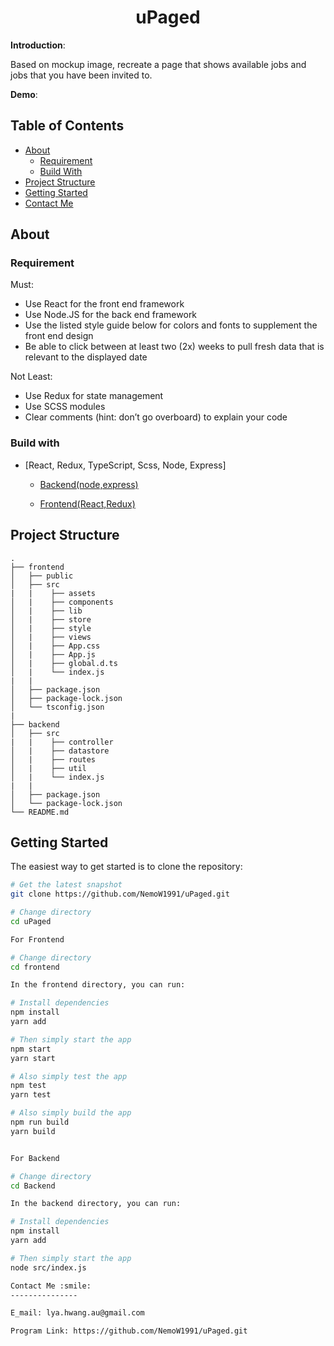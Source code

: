 # <h1 align="center">uPaged</h1>

**Introduction**:

Based on mockup image, recreate a page that shows available jobs and jobs that you have been invited to.

**Demo**: 


Table of Contents
-----------------
- [About](#about)
  - [Requirement](#Requirement)
  - [Build With](#build-with)
- [Project Structure](#project-structure)
- [Getting Started](#getting-started)
- [Contact Me](#contact-me)

About
-------------

### Requirement

Must:
- Use React for the front end framework
- Use Node.JS for the back end framework
- Use the listed style guide below for colors and fonts to supplement the front end design
- Be able to click between at least two (2x) weeks to pull fresh data that is relevant to the displayed date

Not Least:
- Use Redux for state management
- Use SCSS modules
- Clear comments (hint: don’t go overboard) to explain your code

### Build with

* [React, Redux, TypeScript, Scss, Node, Express]

  -  [Backend(node,express)](./backend)

  -  [Frontend(React,Redux)](./frontend)

Project Structure
-----------------
    .
    ├── frontend                    
    │   ├── public                       
    │   ├── src 
    |   |    ├── assets                   
    │   |    ├── components             
    │   |    ├── lib                     
    │   |    ├── store                    
    │   |    ├── style                    
    │   |    ├── views                    
    │   |    ├── App.css                 
    │   |    ├── App.js                  
    │   |    ├── global.d.ts              
    │   |    └── index.js              
    |   |
    │   ├── package.json                
    │   ├── package-lock.json            
    │   └── tsconfig.json                
    |   
    ├── backend                    
    │   ├── src 
    |   |    ├── controller               
    │   |    ├── datastore              
    │   |    ├── routes                 
    │   |    ├── util                    
    │   |    └── index.js               
    |   |
    │   ├── package.json                
    │   └── package-lock.json            
    └── README.md

Getting Started
---------------

The easiest way to get started is to clone the repository:

```bash
# Get the latest snapshot
git clone https://github.com/NemoW1991/uPaged.git

# Change directory
cd uPaged

For Frontend

# Change directory
cd frontend

In the frontend directory, you can run:

# Install dependencies
npm install
yarn add

# Then simply start the app
npm start
yarn start

# Also simply test the app
npm test
yarn test

# Also simply build the app
npm run build
yarn build


For Backend

# Change directory
cd Backend

In the backend directory, you can run:

# Install dependencies
npm install
yarn add

# Then simply start the app
node src/index.js

Contact Me :smile:
---------------

E_mail: lya.hwang.au@gmail.com

Program Link: https://github.com/NemoW1991/uPaged.git
      